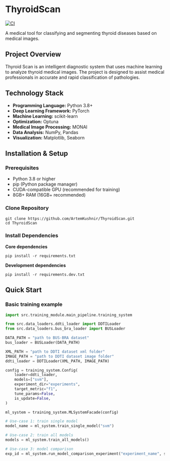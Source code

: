 # ThyroidScan
[![CI](https://github.com/ArtemKushnir/ThyroidScan/actions/workflows/main.yaml/badge.svg)](https://github.com/ArtemKushnir/ThyroidScan/actions/workflows/main.yaml)


A medical tool for classifying and segmenting thyroid diseases based on medical images.

## Project Overview
Thyroid Scan is an intelligent diagnostic system that uses machine learning to analyze thyroid medical images. The project is designed to assist medical professionals in accurate and rapid classification of  pathologies.

## Technology Stack
- **Programming Language:** Python 3.8+
- **Deep Learning Framework:** PyTorch
- **Machine Learning:** scikit-learn
- **Optimization:** Optuna
- **Medical Image Processing:** MONAI
- **Data Analysis:** NumPy, Pandas
- **Visualization:** Matplotlib, Seaborn

## Installation & Setup

### Prerequisites
- Python 3.8 or higher
- pip (Python package manager)
- CUDA-compatible GPU (recommended for training)
- 8GB+ RAM (16GB+ recommended)

### Clone Repository
<pre><code>git clone https://github.com/ArtemKushnir/ThyroidScan.git
cd ThyroidScan</code></pre>

### Install Dependencies
**Core dependencies**
<pre><code>pip install -r requirements.txt</code></pre>

**Development dependencies**
<pre><code>pip install -r requirements.dev.txt</code></pre>

## Quick Start
### Basic training example
```python
import src.training_module.main_pipeline.training_system

from src.data_loaders.ddti_loader import DDTILoader
from src.data_loaders.bus_bra_loader import BUSLoader

DATA_PATH = "path to BUS-BRA dataset"
bus_loader = BUSLoader(DATA_PATH)

XML_PATH = "path to DDTI dataset xml folder"
IMAGE_PATH = "path to DDTI dataset image folder"
ddti_loader = DDTILoader(XML_PATH, IMAGE_PATH)

config = training_system.Config(
    loader=ddti_loader,
    models=["svm"],
    experiment_dir="experiments",
    target_metric="f1",
    tune_params=False,
    is_update=False,
)

ml_system = training_system.MLSystemFacade(config)

# Use-case 1: train single model
model_name = ml_system.train_single_model("svm")

# Use-case 2: train all models
models = ml_system.train_all_models()

# Use-case 3: model comparison
exp_id = ml_system.run_model_comparison_experiment("experiment_name", save_plots=True)
```
